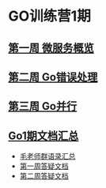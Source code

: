 # GO训练营1期

## [第一周 微服务概览](./week01/README.md)
## [第二周 Go错误处理](./week02/README.md)
## [第三周 Go并行](./week03/README.md)

## [Go1期文档汇总](https://shimo.im/docs/JcrTccXkKjJvJdjJ/read)
- [毛老师群语录汇总](https://shimo.im/docs/tJGKPrPcQjTC98JD/read)
- [第一周答疑文档](https://shimo.im/docs/prWppTp6qKPgrHwY)
- [第二周答疑文档](https://shimo.im/docs/J8yqjXTpQ9Jq6yHP)